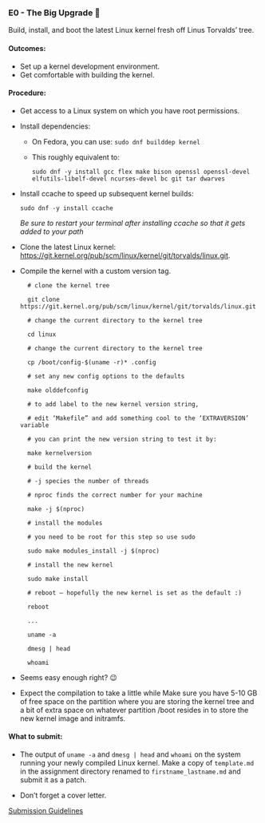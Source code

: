 ### E0 - The Big Upgrade 🎢

Build, install, and boot the latest Linux kernel fresh off Linus Torvalds’ tree.

#### Outcomes:
* Set up a kernel development environment.
* Get comfortable with building the kernel.

#### Procedure:
* Get access to a Linux system on which you have root permissions.


* Install dependencies:
  * On Fedora, you can use:
    	`sudo dnf builddep kernel`
  * This roughly equivalent to:

	`sudo dnf -y install gcc flex make bison openssl openssl-devel elfutils-libelf-devel ncurses-devel bc git tar dwarves`

* Install ccache to speed up subsequent kernel builds:

	`sudo dnf -y install ccache`

  *Be sure to restart your terminal after installing ccache so that it gets added to your path*

* Clone the latest Linux kernel: <https://git.kernel.org/pub/scm/linux/kernel/git/torvalds/linux.git>.
* Compile the kernel with a custom version tag. 

        # clone the kernel tree

        git clone https://git.kernel.org/pub/scm/linux/kernel/git/torvalds/linux.git

        # change the current directory to the kernel tree

        cd linux

        # change the current directory to the kernel tree

        cp /boot/config-$(uname -r)* .config

        # set any new config options to the defaults

        make olddefconfig

        # to add label to the new kernel version string,

        # edit ‘Makefile” and add something cool to the ‘EXTRAVERSION’ variable

        # you can print the new version string to test it by:

        make kernelversion

        # build the kernel

        # -j species the number of threads

        # nproc finds the correct number for your machine

        make -j $(nproc)

        # install the modules

        # you need to be root for this step so use sudo

        sudo make modules_install -j $(nproc)

        # install the new kernel

        sudo make install

        # reboot – hopefully the new kernel is set as the default :)

        reboot

        ...

        uname -a

        dmesg | head

        whoami
* Seems easy enough right? 😉
* Expect the compilation to take a little while Make sure you have 5-10 GB of free space on the partition where you are storing the kernel tree and a bit of extra space on whatever partition /boot resides in to store the new kernel image and initramfs.

#### What to submit:

* The output of `uname -a` and `dmesg | head` and `whoami` on the system running your newly compiled Linux kernel. Make a copy of `template.md` in the assignment directory renamed to `firstname_lastname.md` and submit it as a patch.

* Don’t forget a cover letter.

[Submission Guidelines](../policies/submission_guidelines.md)
